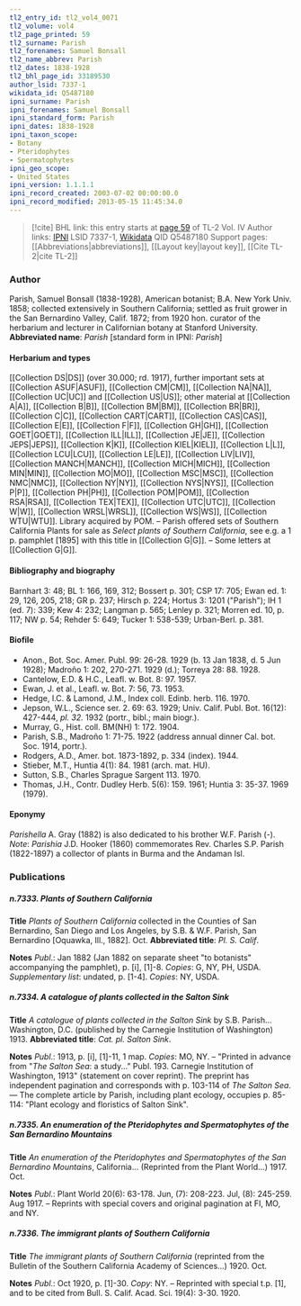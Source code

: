 ```yaml
---
tl2_entry_id: tl2_vol4_0071
tl2_volume: vol4
tl2_page_printed: 59
tl2_surname: Parish
tl2_forenames: Samuel Bonsall
tl2_name_abbrev: Parish
tl2_dates: 1838-1928
tl2_bhl_page_id: 33189530
author_lsid: 7337-1
wikidata_id: Q5487180
ipni_surname: Parish
ipni_forenames: Samuel Bonsall
ipni_standard_form: Parish
ipni_dates: 1838-1928
ipni_taxon_scope: 
- Botany
- Pteridophytes
- Spermatophytes
ipni_geo_scope: 
- United States
ipni_version: 1.1.1.1
ipni_record_created: 2003-07-02 00:00:00.0
ipni_record_modified: 2013-05-15 11:45:34.0
---
```


> [!cite] BHL link: this entry starts at [page 59](https://www.biodiversitylibrary.org/page/33189530) of TL-2 Vol. IV
> Author links: [IPNI](https://www.ipni.org/a/7337-1) LSID 7337-1, [Wikidata](https://www.wikidata.org/wiki/Q5487180) QID Q5487180
> Support pages: [[Abbreviations|abbreviations]], [[Layout key|layout key]], [[Cite TL-2|cite TL-2]]

### Author

Parish, Samuel Bonsall (1838-1928), American botanist; B.A. New York Univ. 1858; collected extensively in Southern California; settled as fruit grower in the San Bernardino Valley, Calif. 1872; from 1920 hon. curator of the herbarium and lecturer in Californian botany at Stanford University. 
**Abbreviated name**: *Parish* \[standard form in IPNI: *Parish*\]

#### Herbarium and types

[[Collection DS|DS]] (over 30.000; rd. 1917), further important sets at [[Collection ASUF|ASUF]], [[Collection CM|CM]], [[Collection NA|NA]], [[Collection UC|UC]] and [[Collection US|US]]; other material at [[Collection A|A]], [[Collection B|B]], [[Collection BM|BM]], [[Collection BR|BR]], [[Collection C|C]], [[Collection CART|CART]], [[Collection CAS|CAS]], [[Collection E|E]], [[Collection F|F]], [[Collection GH|GH]], [[Collection GOET|GOET]], [[Collection ILL|ILL]], [[Collection JE|JE]], [[Collection JEPS|JEPS]], [[Collection K|K]], [[Collection KIEL|KIEL]], [[Collection L|L]], [[Collection LCU|LCU]], [[Collection LE|LE]], [[Collection LIV|LIV]], [[Collection MANCH|MANCH]], [[Collection MICH|MICH]], [[Collection MIN|MIN]], [[Collection MO|MO]], [[Collection MSC|MSC]], [[Collection NMC|NMC]], [[Collection NY|NY]], [[Collection NYS|NYS]], [[Collection P|P]], [[Collection PH|PH]], [[Collection POM|POM]], [[Collection RSA|RSA]], [[Collection TEX|TEX]], [[Collection UTC|UTC]], [[Collection W|W]], [[Collection WRSL|WRSL]], [[Collection WS|WS]], [[Collection WTU|WTU]].
Library acquired by POM. – Parish offered sets of Southern California Plants for sale as *Select plants of Southern California*, see e.g. a 1 p. pamphlet \[1895\] with this title in [[Collection G|G]]. – Some letters at [[Collection G|G]].

#### Bibliography and biography

Barnhart 3: 48; BL 1: 166, 169, 312; Bossert p. 301; CSP 17: 705; Ewan ed. 1: 29, 126, 205, 218; GR p. 237; Hirsch p. 224; Hortus 3: 1201 ("Parish"); IH 1 (ed. 7): 339; Kew 4: 232; Langman p. 565; Lenley p. 321; Morren ed. 10, p. 117; NW p. 54; Rehder 5: 649; Tucker 1: 538-539; Urban-Berl. p. 381.

#### Biofile

- Anon., Bot. Soc. Amer. Publ. 99: 26-28. 1929 (b. 13 Jan 1838, d. 5 Jun 1928); Madroño 1: 202, 270-271. 1929 (d.); Torreya 28: 88. 1928.
- Cantelow, E.D. & H.C., Leafl. w. Bot. 8: 97. 1957.
- Ewan, J. et al., Leafl. w. Bot. 7: 56, 73. 1953.
- Hedge, I.C. & Lamond, J.M., Index coll. Edinb. herb. 116. 1970.
- Jepson, W.L., Science ser. 2. 69: 63. 1929; Univ. Calif. Publ. Bot. 16(12): 427-444, *pl. 32.* 1932 (portr., bibl.; main biogr.).
- Murray, G., Hist. coll. BM(NH) 1: 172. 1904.
- Parish, S.B., Madroño 1: 71-75. 1922 (address annual dinner Cal. bot. Soc. 1914, portr.).
- Rodgers, A.D., Amer. bot. 1873-1892, p. 334 (index). 1944.
- Stieber, M.T., Huntia 4(1): 84. 1981 (arch. mat. HU).
- Sutton, S.B., Charles Sprague Sargent 113. 1970.
- Thomas, J.H., Contr. Dudley Herb. 5(6): 159. 1961; Huntia 3: 35-37. 1969 (1979).

#### Eponymy

*Parishella* A. Gray (1882) is also dedicated to his brother W.F. Parish (-). *Note*: *Parishia* J.D. Hooker (1860) commemorates Rev. Charles S.P. Parish (1822-1897) a collector of plants in Burma and the Andaman Isl.

### Publications

##### n.7333. Plants of Southern California

**Title**
*Plants of Southern California* collected in the Counties of San Bernardino, San Diego and Los Angeles, by S.B. & W.F. Parish, San Bernardino \[Oquawka, Ill., 1882\]. Oct.
**Abbreviated title**: *Pl. S. Calif*.

**Notes**
*Publ*.: Jan 1882 (Jan 1882 on separate sheet "to botanists" accompanying the pamphlet), p. \[i\], \[1\]-8. *Copies*: G, NY, PH, USDA.
*Supplementary list*: undated, p. \[1-4\]. *Copies*: NY, USDA.

##### n.7334. A catalogue of plants collected in the Salton Sink

**Title**
*A catalogue of plants collected in the Salton Sink* by S.B. Parish... Washington, D.C. (published by the Carnegie Institution of Washington) 1913.
**Abbreviated title**: *Cat. pl. Salton Sink*.

**Notes**
*Publ*.: 1913, p. \[i\], \[1\]-11, 1 map. *Copies*: MO, NY. – "Printed in advance from "*The Salton Sea*: a study..." Publ. 193. Carnegie Institution of Washington, 1913" (statement on cover reprint). The preprint has independent pagination and corresponds with p. 103-114 of *The Salton Sea*. — The complete article by Parish, including plant ecology, occupies p. 85-114: "Plant ecology and floristics of Salton Sink".

##### n.7335. An enumeration of the Pteridophytes and Spermatophytes of the San Bernardino Mountains

**Title**
*An enumeration of the Pteridophytes and Spermatophytes of the San Bernardino Mountains*, California... (Reprinted from the Plant World...) 1917. Oct.

**Notes**
*Publ*.: Plant World 20(6): 63-178. Jun, (7): 208-223. Jul, (8): 245-259. Aug 1917. – Reprints with special covers and original pagination at FI, MO, and NY.

##### n.7336. The immigrant plants of Southern California

**Title**
*The immigrant plants of Southern California* (reprinted from the Bulletin of the Southern California Academy of Sciences...) 1920. Oct.

**Notes**
*Publ*.: Oct 1920, p. \[1\]-30. *Copy*: NY. – Reprinted with special t.p. \[1\], and to be cited from Bull. S. Calif. Acad. Sci. 19(4): 3-30. 1920.

